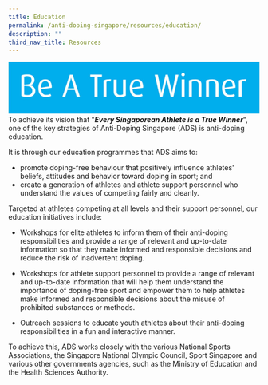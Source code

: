```yaml
---
title: Education
permalink: /anti-doping-singapore/resources/education/
description: ""
third_nav_title: Resources
---
```

![Winner](/images/What%20We%20Do/Anti%20Doping%20Singapore/Resources/Education/Winner.png)
To achieve its vision that "**_Every Singaporean Athlete is a True Winner_**", one of the key strategies of Anti-Doping Singapore (ADS) is anti-doping education.

It is through our education programmes that ADS aims to: 
* promote doping-free behaviour that positively influence athletes' beliefs, attitudes and behavior toward doping in sport; and        
* create a generation of athletes and athlete support personnel who understand the values of competing fairly and cleanly.

Targeted at athletes competing at all levels and their support personnel, our education initiatives include:

* Workshops for elite athletes to inform them of their anti-doping responsibilities and provide a range of relevant and up-to-date information so that they make informed and responsible decisions and reduce the risk of inadvertent doping.      
* Workshops for athlete support personnel to provide a range of relevant and up-to-date information that will help them understand the importance of doping-free sport and empower them to help athletes make informed and responsible decisions about the misuse of prohibited substances or methods.   
      
* Outreach sessions to educate youth athletes about their anti-doping responsibilities in a fun and interactive manner.

To achieve this, ADS works closely with the various National Sports Associations, the Singapore National Olympic Council, Sport Singapore and various other governments agencies, such as the Ministry of Education and the Health Sciences Authority.